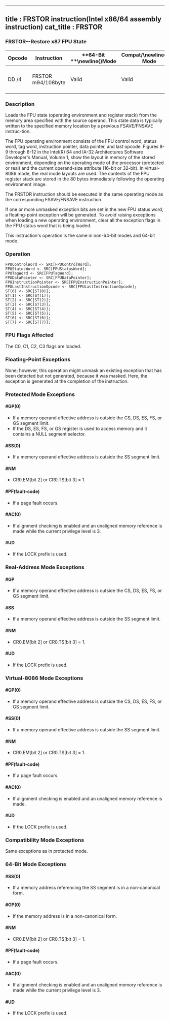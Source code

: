 ----------------------------
title : FRSTOR instruction(Intel x86/64 assembly instruction)
cat_title : FRSTOR
----------------------------
### FRSTOR--Restore x87 FPU State


|**Opcode**|**Instruction**|**64-Bit **\newline{}**Mode**|**Compat/**\newline{}**Leg Mode**|**Description**|
|----------|---------------|-----------------------------|---------------------------------|---------------|
|DD /4|FRSTOR m94/108byte|Valid|Valid|Load FPU state from m94byte or m108byte.|
### Description


Loads the FPU state (operating environment and register stack) from the memory area specified with the source operand. This state data is typically written to the specified memory location by a previous FSAVE/FNSAVE instruc-tion.

The FPU operating environment consists of the FPU control word, status word, tag word, instruction pointer, data pointer, and last opcode. Figures 8-9 through 8-12 in the Intel(R) 64 and IA-32 Architectures Software Developer's Manual, Volume 1, show the layout in memory of the stored environment, depending on the operating mode of the processor (protected or real) and the current operand-size attribute (16-bit or 32-bit). In virtual-8086 mode, the real mode layouts are used. The contents of the FPU register stack are stored in the 80 bytes immediately following the operating environment image.

The FRSTOR instruction should be executed in the same operating mode as the corresponding FSAVE/FNSAVE instruction.

If one or more unmasked exception bits are set in the new FPU status word, a floating-point exception will be generated. To avoid raising exceptions when loading a new operating environment, clear all the exception flags in the FPU status word that is being loaded.

This instruction's operation is the same in non-64-bit modes and 64-bit mode.


### Operation

```info-verb
FPUControlWord <- SRC[FPUControlWord];
FPUStatusWord <- SRC[FPUStatusWord];
FPUTagWord <- SRC[FPUTagWord];
FPUDataPointer <- SRC[FPUDataPointer];
FPUInstructionPointer <- SRC[FPUInstructionPointer];
FPULastInstructionOpcode <- SRC[FPULastInstructionOpcode];
ST(0) <- SRC[ST(0)];
ST(1) <- SRC[ST(1)];
ST(2) <- SRC[ST(2)];
ST(3) <- SRC[ST(3)];
ST(4) <- SRC[ST(4)];
ST(5) <- SRC[ST(5)];
ST(6) <- SRC[ST(6)];
ST(7) <- SRC[ST(7)];
```
### FPU Flags Affected


The C0, C1, C2, C3 flags are loaded.

### Floating-Point Exceptions


None; however, this operation might unmask an existing exception that has been detected but not generated, because it was masked. Here, the exception is generated at the completion of the instruction.


### Protected Mode Exceptions

#### #GP(0)
* If a memory operand effective address is outside the CS, DS, ES, FS, or GS segment limit.
* If the DS, ES, FS, or GS register is used to access memory and it contains a NULL segment selector.

#### #SS(0)
* If a memory operand effective address is outside the SS segment limit.

#### #NM
* CR0.EM[bit 2] or CR0.TS[bit 3] = 1.

#### #PF(fault-code)
* If a page fault occurs.

#### #AC(0)
* If alignment checking is enabled and an unaligned memory reference is made while the current privilege level is 3.

#### #UD
* If the LOCK prefix is used.

### Real-Address Mode Exceptions

#### #GP
* If a memory operand effective address is outside the CS, DS, ES, FS, or GS segment limit.

#### #SS
* If a memory operand effective address is outside the SS segment limit.

#### #NM
* CR0.EM[bit 2] or CR0.TS[bit 3] = 1.

#### #UD
* If the LOCK prefix is used.

### Virtual-8086 Mode Exceptions

#### #GP(0)
* If a memory operand effective address is outside the CS, DS, ES, FS, or GS segment limit.

#### #SS(0)
* If a memory operand effective address is outside the SS segment limit.

#### #NM
* CR0.EM[bit 2] or CR0.TS[bit 3] = 1.

#### #PF(fault-code)
* If a page fault occurs.

#### #AC(0)
* If alignment checking is enabled and an unaligned memory reference is made.

#### #UD
* If the LOCK prefix is used.

### Compatibility Mode Exceptions



Same exceptions as in protected mode.


### 64-Bit Mode Exceptions

#### #SS(0)
* If a memory address referencing the SS segment is in a non-canonical form.

#### #GP(0)
* If the memory address is in a non-canonical form.

#### #NM
* CR0.EM[bit 2] or CR0.TS[bit 3] = 1.

#### #PF(fault-code)
* If a page fault occurs.

#### #AC(0)
* If alignment checking is enabled and an unaligned memory reference is made while the current privilege level is 3.

#### #UD
* If the LOCK prefix is used.
